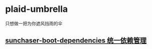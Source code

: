 # plaid-umbrella
只想做一把为你遮风挡雨的伞

## [sunchaser-boot-dependencies 统一依赖管理](./sunchaser-boot-dependencies)